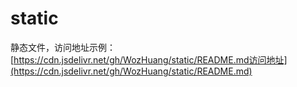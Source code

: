 # static

静态文件，访问地址示例：[https://cdn.jsdelivr.net/gh/WozHuang/static/README.md访问地址](https://cdn.jsdelivr.net/gh/WozHuang/static/README.md)
